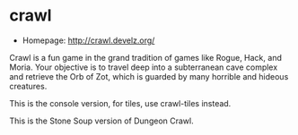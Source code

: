 # crawl

* Homepage: http://crawl.develz.org/

Crawl is a fun game in the grand tradition of games like Rogue, Hack, and
 Moria. Your objective is to travel deep into a subterranean cave complex
 and retrieve the Orb of Zot, which is guarded by many horrible and hideous
 creatures.

 This is the console version, for tiles, use crawl-tiles instead.

 This is the Stone Soup version of Dungeon Crawl.
